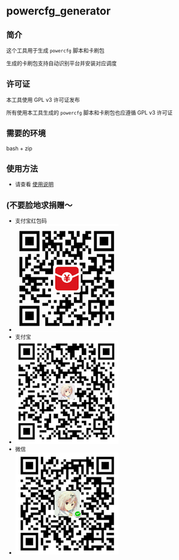 # powercfg_generator

## 简介
这个工具用于生成 `powercfg` 脚本和卡刷包

生成的卡刷包支持自动识别平台并安装对应调度

## 许可证
本工具使用 GPL v3 许可证发布

所有使用本工具生成的 `powercfg` 脚本和卡刷包也应遵循 GPL v3 许可证

## 需要的环境
bash + zip

## 使用方法
- 请查看 [使用说明](guide/guide.md)

## (不要脸地求捐赠～
- 支付宝红包码 
- ![alipay_redpack](./qrcode/alipay_redpack.png)
- 支付宝 
- ![alipay](./qrcode/alipay.png)
- 微信 
- ![wechat](qrcode/wechat.png)

